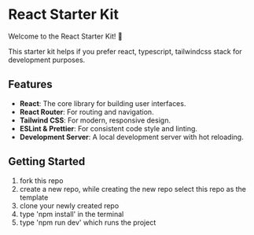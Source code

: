# React Starter Kit

Welcome to the React Starter Kit! 🚀

This starter kit helps if you prefer react, typescript, tailwindcss stack for development purposes.

## Features

- **React**: The core library for building user interfaces.
- **React Router**: For routing and navigation.
- **Tailwind CSS**: For modern, responsive design.
- **ESLint & Prettier**: For consistent code style and linting.
- **Development Server**: A local development server with hot reloading.

## Getting Started

1. fork this repo
2. create a new repo, while creating the new repo select this repo as the template
3. clone your newly created repo
4. type 'npm install' in the terminal
5. type 'npm run dev' which runs the project

